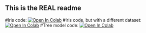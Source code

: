 ## This is the REAL readme

#Iris code:
[![Open In Colab](https://colab.research.google.com/assets/colab-badge.svg)](https://colab.research.google.com/drive/1LGydonTPEHlCZ6KTmH7CWsu0wxJt2Bu8#scrollTo=ZTYP2bzxpBYM)
#Iris code, but with a different dataset:
[![Open In Colab](https://colab.research.google.com/assets/colab-badge.svg)](https://colab.research.google.com/drive/1YjNTFaFrtN_8d4Uvme9XT8sBS3doVR7P#scrollTo=j23ZwBNV8L5m)
#Tree model code:
[![Open In Colab](https://colab.research.google.com/assets/colab-badge.svg)](https://colab.research.google.com/drive/1pxRLRF8Q9BzheorhPRAi2dD48kYhK0SZ#scrollTo=hOTQ6brwETLJ)
